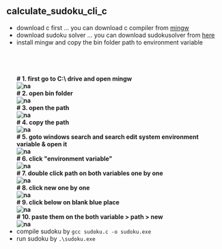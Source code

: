 ## calculate_sudoku_cli_c
- download c first ... you can download c compiler from [mingw](https://www.mingw-w64.org/downloads/)
- download sudoku solver ... you can download sudokusolver from [here](https://github.com/mdibrahim1809/calculate_sudoku_cli_c/archive/refs/heads/main.zip)
- install mingw and copy the bin folder path to environment variable<br/><br/><br/><br/>
**<br/># 1. first go to C:\ drive and open mingw <br/>
![na](https://github.com/mdibrahim1809/calculate_sudoku_cli_c/blob/img/Screenshot%202024-08-27%20234412.png)
<br/># 2. open bin folder<br/>
![na](https://github.com/mdibrahim1809/calculate_sudoku_cli_c/blob/img/Screenshot%202024-08-27%20234420.png)
<br/># 3. open the path<br/>
![na](https://github.com/mdibrahim1809/calculate_sudoku_cli_c/blob/img/Screenshot%202024-08-27%20234428.png)
<br/># 4. copy the path<br/>
![na](https://github.com/mdibrahim1809/calculate_sudoku_cli_c/blob/img/Screenshot%202024-08-27%20234432.png)
<br/># 5. goto windows search and search edit system environment variable & open it<br/>
![na](https://github.com/mdibrahim1809/calculate_sudoku_cli_c/blob/img/Screenshot%202024-08-27%20234053.png)
<br/># 6. click "environment variable"<br/>
![na](https://github.com/mdibrahim1809/calculate_sudoku_cli_c/blob/img/Screenshot%202024-08-27%20234109.png)
<br/># 7. double click path on both variables one by one<br/>
![na](https://github.com/mdibrahim1809/calculate_sudoku_cli_c/blob/img/Screenshot%202024-08-27%20234234.png)
<br/># 8. click new one by one<br/>
![na](https://github.com/mdibrahim1809/calculate_sudoku_cli_c/blob/img/Screenshot%202024-08-27%20234241.png)
<br/># 9. click below on blank blue place<br/>
![na](https://github.com/mdibrahim1809/calculate_sudoku_cli_c/blob/img/Screenshot%202024-08-27%20234251.png)
<br/># 10. paste them on the both variable > path > new<br/>
![na](https://github.com/mdibrahim1809/calculate_sudoku_cli_c/blob/img/Screenshot%202024-08-27%20234449.png)**
- compile sudoku by ```gcc sudoku.c -o sudoku.exe```
- run sudoku by ```.\sudoku.exe```
